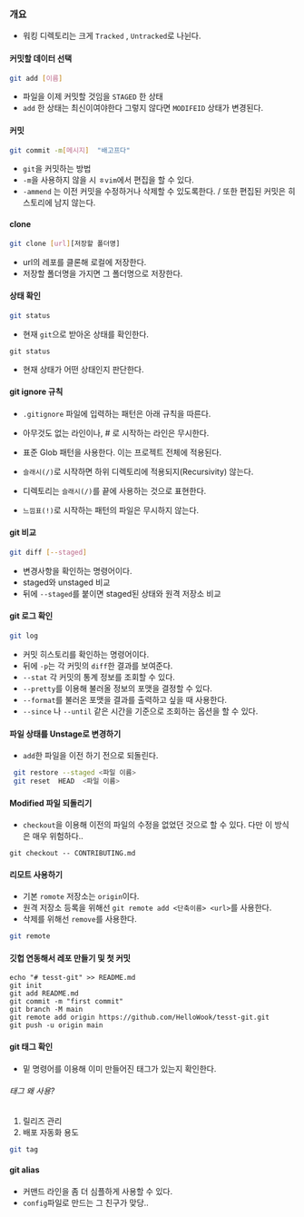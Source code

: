 ### 개요

- 워킹 디렉토리는 크게 `Tracked` , `Untracked`로 나뉜다.

#### 커밋할 데이터 선택

```bash
git add [이름]
```

- 파일을 이제 커밋할 것임을 `STAGED` 한 상태
- `add` 한 상태는 최신이여야한다 그렇지 않다면 `MODIFEID` 상태가 변경된다.

#### 커밋

```bash
git commit -m[메시지]  "배고프다"
```

- `git`을 커밋하는 방법
- `-m`을 사용하지 않을 시 `ㅎvim`에서 편집을 할 수 있다.
- `-ammend` 는 이전 커밋을 수정하거나 삭제할 수 있도록한다. / 또한 편집된 커밋은 히스토리에 남지 않는다.

#### clone

```bash
git clone [url][저장할 폴더명]
```

- url의 레포를 클론해 로컬에 저장한다.
- 저장할 폴더명을 가지면 그 폴더명으로 저장한다.

#### 상태 확인

```bash
git status
```

- 현재 `git`으로 받아온 상태를 확인한다.

```
git status
```

- 현재 상태가 어떤 상태인지 판단한다.

#### git ignore 규칙

- `.gitignore` 파일에 입력하는 패턴은 아래 규칙을 따른다.

- 아무것도 없는 라인이나, # 로 시작하는 라인은 무시한다.

- 표준 Glob 패턴을 사용한다. 이는 프로젝트 전체에 적용된다.

- `슬래시(/)`로 시작하면 하위 디렉토리에 적용되지(Recursivity) 않는다.

- 디렉토리는 `슬래시(/)`를 끝에 사용하는 것으로 표현한다.

- `느낌표(!)`로 시작하는 패턴의 파일은 무시하지 않는다.

#### git 비교

```bash
git diff [--staged]
```

- 변경사항을 확인하는 명령어이다.
- staged와 unstaged 비교
- 뒤에 `--staged`를 붙이면 staged된 상태와 원격 저장소 비교

#### git 로그 확인

```bash
git log
```

- 커밋 히스토리를 확인하는 명령어이다.
- 뒤에 `-p`는 각 커밋의 `diff`한 결과를 보여준다.
- `--stat` 각 커밋의 통계 정보를 조회할 수 있다.
- `--pretty`를 이용해 불러올 정보의 포맷을 결정할 수 있다.
- `--format`를 불러온 포맷을 결과를 출력하고 싶을 때 사용한다.
- `--since` 나 `--until` 같은 시간을 기준으로 조회하는 옵션을 할 수 있다.

#### 파일 상태를 Unstage로 변경하기

- `add`한 파일을 이전 하기 전으로 되돌린다.

```bash
 git restore --staged <파일 이름>
 git reset  HEAD  <파일 이름>
```

#### Modified 파일 되돌리기

- `checkout`을 이용해 이전의 파일의 수정을 없었던 것으로 할 수 있다. 다만 이 방식은 매우 위험하다..

```
git checkout -- CONTRIBUTING.md
```

#### 리모트 사용하기

- 기본 `romote` 저장소는 `origin`이다.
- 원격 저장소 등록을 위해선 `git remote add <단축이름> <url>`를 사용한다.
- 삭제를 위해선 `remove`를 사용한다.

```bash
git remote
```

#### 깃헙 연동해서 레포 만들기 및 첫 커밋

```
echo "# tesst-git" >> README.md
git init
git add README.md
git commit -m "first commit"
git branch -M main
git remote add origin https://github.com/HelloWook/tesst-git.git
git push -u origin main
```

#### git 태그 확인

- 밑 명령어를 이용해 이미 만들어진 태그가 있는지 확인한다.

###### 태그 왜 사용?

1. 릴리즈 관리
2. 배포 자동화 용도

```bash
git tag
```

#### git alias

- 커맨드 라인을 좀 더 심플하게 사용할 수 있다.
- `config`파일로 만드는 그 친구가 맞당..
